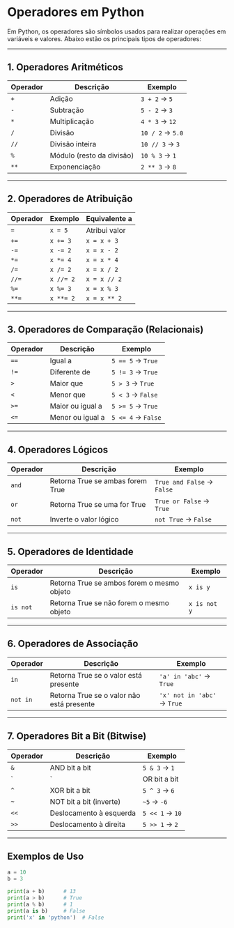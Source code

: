 # Operadores em Python

Em Python, os operadores são símbolos usados para realizar operações em variáveis e valores. Abaixo estão os principais tipos de operadores:

---

## 1. Operadores Aritméticos

| Operador | Descrição                | Exemplo  |
|---------- |------------------------- |--------- |
| `+`      | Adição                   | `3 + 2` → `5` |
| `-`      | Subtração                | `5 - 2` → `3` |
| `*`      | Multiplicação            | `4 * 3` → `12` |
| `/`      | Divisão                  | `10 / 2` → `5.0` |
| `//`     | Divisão inteira          | `10 // 3` → `3` |
| `%`      | Módulo (resto da divisão)| `10 % 3` → `1` |
| `**`     | Exponenciação            | `2 ** 3` → `8` |

---

## 2. Operadores de Atribuição

| Operador | Exemplo | Equivalente a |
|---------- |-------- |-------------- |
| `=`      | `x = 5` | Atribui valor |
| `+=`     | `x += 3`| `x = x + 3`   |
| `-=`     | `x -= 2`| `x = x - 2`   |
| `*=`     | `x *= 4`| `x = x * 4`   |
| `/=`     | `x /= 2`| `x = x / 2`   |
| `//=`    | `x //= 2`| `x = x // 2` |
| `%=`     | `x %= 3`| `x = x % 3`   |
| `**=`    | `x **= 2`| `x = x ** 2` |

---

## 3. Operadores de Comparação (Relacionais)

| Operador | Descrição                     | Exemplo      |
|---------- |------------------------------ |------------- |
| `==`     | Igual a                       | `5 == 5` → `True` |
| `!=`     | Diferente de                   | `5 != 3` → `True` |
| `>`      | Maior que                      | `5 > 3` → `True` |
| `<`      | Menor que                      | `5 < 3` → `False` |
| `>=`     | Maior ou igual a               | `5 >= 5` → `True` |
| `<=`     | Menor ou igual a               | `5 <= 4` → `False` |

---

## 4. Operadores Lógicos

| Operador | Descrição                         | Exemplo             |
|---------- |---------------------------------- |------------------- |
| `and`    | Retorna True se ambas forem True  | `True and False` → `False` |
| `or`     | Retorna True se uma for True      | `True or False` → `True` |
| `not`    | Inverte o valor lógico            | `not True` → `False` |

---

## 5. Operadores de Identidade

| Operador | Descrição                        | Exemplo            |
|---------- |--------------------------------- |------------------ |
| `is`     | Retorna True se ambos forem o mesmo objeto | `x is y` |
| `is not` | Retorna True se não forem o mesmo objeto  | `x is not y` |

---

## 6. Operadores de Associação

| Operador | Descrição                     | Exemplo                 |
|---------- |------------------------------ |----------------------- |
| `in`     | Retorna True se o valor está presente | `'a' in 'abc'` → `True` |
| `not in` | Retorna True se o valor não está presente | `'x' not in 'abc'` → `True` |

---

## 7. Operadores Bit a Bit (Bitwise)

| Operador | Descrição                | Exemplo  |
|---------- |------------------------ |--------- |
| `&`      | AND bit a bit            | `5 & 3` → `1` |
| `|`      | OR bit a bit             | `5 | 3` → `7` |
| `^`      | XOR bit a bit            | `5 ^ 3` → `6` |
| `~`      | NOT bit a bit (inverte)  | `~5` → `-6` |
| `<<`     | Deslocamento à esquerda  | `5 << 1` → `10` |
| `>>`     | Deslocamento à direita   | `5 >> 1` → `2` |

---

## Exemplos de Uso

```python
a = 10
b = 3

print(a + b)      # 13
print(a > b)      # True
print(a % b)      # 1
print(a is b)     # False
print('x' in 'python')  # False

